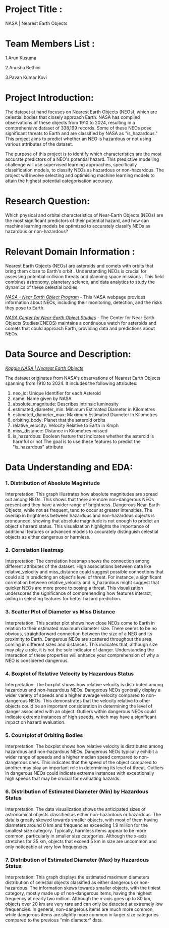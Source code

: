 # Project Title :
NASA | Nearest Earth Objects

# Team Members List :

1.Arun Kusuma

2.Anusha Bethini

3.Pavan Kumar Kovi

# Project Introduction:
The dataset at hand focuses on Nearest Earth Objects (NEOs), which are celestial bodies that closely approach Earth. NASA has compiled observations of these objects from 1910 to 2024, resulting in a comprehensive dataset of 338,199 records. Some of these NEOs pose significant threats to Earth and are classified by NASA as "is_hazardous." This project aims to predict whether an NEO is hazardous or not using various attributes of the dataset.

The purpose of this project is to identify which characteristics are the most accurate predictors of a NEO's potential hazard. This predictive modelling challenge will use supervised learning approaches, specifically classification models, to classify NEOs as hazardous or non-hazardous. The project will involve selecting and optimising machine learning models to attain the highest potential categorisation accuracy.

# Research Question:

Which physical and orbital characteristics of Near-Earth Objects (NEOs) are the most significant predictors of their potential hazard, and how can machine learning models be optimized to accurately classify NEOs as hazardous or non-hazardous?

# Relevant Domain Information :
Nearest Earth Objects (NEOs) are asteroids and comets with orbits that bring them close to Earth's orbit .
Understanding NEOs is crucial for assessing potential collision threats and planning space missions .
This field combines astronomy, planetary science, and data analytics to study the dynamics of these celestial bodies.

[_NASA - Near Earth Object Program_](https://www.nasa.gov/mission_pages/asteroids/main/index.html) - This NASA webpage provides information about NEOs, including their monitoring, detection, and the risks they pose to Earth.

[_NASA Center for Near-Earth Object Studies_](https://cneos.jpl.nasa.gov/) - The Center for Near Earth Objects Studies(CNEOS) maintains a continuous watch for asteroids and comets that could approach Earth, providing data and predictions about NEOs.

# Data Source and Description:
[_Kaggle NASA | Nearest Earth Objects_](https://www.kaggle.com/datasets/ivansher/nasa-nearest-earth-objects-1910-2024)

The dataset originates from NASA's observations of Nearest Earth Objects spanning from 1910 to 2024. It includes the following attributes:

1. neo_id: Unique Identifier for each Asteroid
2. name: Name given by NASA
3. absolute_magnitude: Describes intrinsic luminosity
4. estimated_diameter_min: Minimum Estimated Diameter in Kilometres
5. estimated_diameter_max: Maximum Estimated Diameter in Kilometres
6. orbiting_body: Planet that the asteroid orbits
7. relative_velocity: Velocity Relative to Earth in Kmph
8. miss_distance: Distance in Kilometres missed
9. is_hazardous: Boolean feature that indicates whether the asteroid is harmful or not
  The goal is to use these features to predict the "is_hazardous" attribute

# Data Understanding and EDA:

### 1. Distribution of Absolute Maginitude
Interpretation: This graph illustrates how absolute magnitudes are spread out among NEOs. This shows that there are more non-dangerous NEOs present and they have a wider range of brightness. Dangerous Near-Earth Objects, while not as frequent, tend to occur at greater intensities. The overlap in brightness between hazardous and non-hazardous objects is pronounced, showing that absolute magnitude is not enough to predict an object's hazard status. This visualization highlights the importance of additional features or advanced models to accurately distinguish celestial objects as either dangerous or harmless.

### 2. Correlation Heatmap
Interpretation: The correlation heatmap shows the connection among different attributes of the dataset. High associations between data like relative_velocity and miss_distance could suggest possible connections that could aid in predicting an object's level of threat. For instance, a significant correlation between relative_velocity and is_hazardous might suggest that quicker NEOs are more prone to posing a threat. This visualization underscores the significance of comprehending how features interact, aiding in selecting features for better hazard prediction.

### 3. Scatter Plot of Diameter vs Miss Distance
Interpretation: This scatter plot shows how close NEOs come to Earth in relation to their estimated maximum diameter size. There seems to be no obvious, straightforward connection between the size of a NEO and its proximity to Earth. Dangerous NEOs are scattered throughout the area, coming in different sizes and distances. This indicates that, although size may play a role, it is not the sole indicator of danger. Understanding the interaction of these properties will enhance your comprehension of why a NEO is considered dangerous.

### 4. Boxplot of Relative Velocity by Hazardous Status
Interpretation: The boxplot shows how relative velocity is distributed among hazardous and non-hazardous NEOs. Dangerous NEOs generally display a wider variety of speeds and a higher average velocity compared to non-dangerous NEOs. This demonstrates that the velocity relative to other objects could be an important consideration in determining the level of danger associated with an object. Outliers within dangerous NEOs could indicate extreme instances of high speeds, which may have a significant impact on hazard evaluation.

### 5. Countplot of Orbiting Bodies
Interpretation: The boxplot shows how relative velocity is distributed among hazardous and non-hazardous NEOs. Dangerous NEOs typically exhibit a wider range of speeds and a higher median speed compared to non-dangerous ones. This indicates that the speed of the object compared to another may play an important role in determining its level of threat. Outliers in dangerous NEOs could indicate extreme instances with exceptionally high speeds that may be crucial for evaluating hazards.

### 6. Distribution of Estimated Diameter (Min) by Hazardous Status
Interpretation: The data visualization shows the anticipated sizes of astronomical objects classified as either non-hazardous or hazardous. The data is greatly skewed towards smaller objects, with most of them having diameters around 0 km and frequencies exceeding 1.9 million for the smallest size category. Typically, harmless items appear to be more common, particularly in smaller size categories. Although the x-axis stretches for 35 km, objects that exceed 5 km in size are uncommon and only noticeable at very low frequencies.

### 7. Distribution of Estimated Diameter (Max) by Hazardous Status
Interpretation: This graph displays the estimated maximum diameters distribution of celestial objects classified as either dangerous or non-hazardous. The information skews towards smaller objects, with the tiniest category, mostly made up of non-dangerous items, having the highest frequency at nearly two million. Although the x-axis goes up to 80 km, objects over 20 km are very rare and can only be detected at extremely low frequencies. In general, non-dangerous items are much more common, while dangerous items are slightly more common in larger size categories compared to the previous "min diameter" data.
